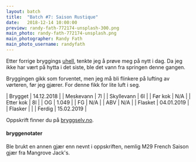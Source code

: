 ```yaml
---
layout: batch
title:  "Batch #7: Saison Rustique"
date:   2018-12-14 10:00:00
preview: randy-fath-772174-unsplash-300.png
main_photo: randy-fath-772174-unsplash.png
main_photographer: Randy Fath
main_photo_username: randyfath
---
```


Etter forrige bryggings [uhell](/2018/12/10/uhell-under-gjæring), tenkte jeg å prøve meg på nytt i dag. Da jeg ikke har vært på hytta i det siste, ble det vann fra springen denne gangen.

Bryggingen gikk som forventet, men jeg må bli flinkere på lufting av vørteren, før jeg gjærer. For denne fikk for lite luft i seg.


| Brygget    | 14.12.2018 |
| Meskevann  | 7l         |
| Skyllevann | 6l         |
| Før kok    | N/A        |
| Etter kok  | 8l         |
| OG         | 1.049      |
| FG         | N/A        |
| ABV        | N/A        |
| Flasket    | 04.01.2019 |
| Flasker    |            |
| Ferdig     | 15.02.2019 |

Oppskrift finner du på [bryggselv.no](https://www.bryggselv.no/finest/104872/saison-rustique-allgrain-%C3%B8lsett-25-liter).


#### bryggenotater

Ble brukt en annen gjær enn nevnt i oppskriften, nemlig M29 French Saison gjær fra Mangrove Jack's.
